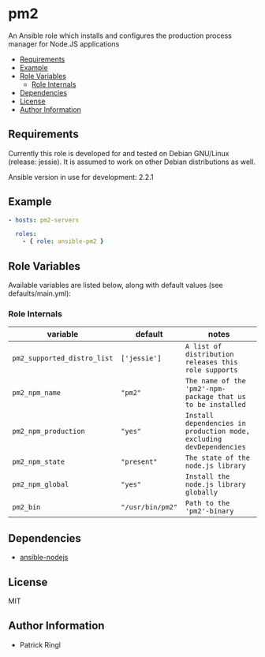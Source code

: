 # pm2

An Ansible role which installs and configures the production process manager for Node.JS applications

<!-- toc -->

- [Requirements](#requirements)
- [Example](#example)
- [Role Variables](#role-variables)
  * [Role Internals](#role-internals)
- [Dependencies](#dependencies)
- [License](#license)
- [Author Information](#author-information)

<!-- tocstop -->

## Requirements

Currently this role is developed for and tested on Debian GNU/Linux (release: jessie). It is assumed to work on other Debian distributions as well.

Ansible version in use for development: 2.2.1

## Example

```yaml
- hosts: pm2-servers

  roles: 
    - { role: ansible-pm2 }
```

## Role Variables

Available variables are listed below, along with default values (see defaults/main.yml):

### Role Internals

variable | default | notes
-------- | ------- | -----
`pm2_supported_distro_list` | `['jessie']` | `A list of distribution releases this role supports`
`pm2_npm_name` | `"pm2"` | `The name of the 'pm2'-npm-package that us to be installed`
`pm2_npm_production` | `"yes"` | `Install dependencies in production mode, excluding devDependencies`
`pm2_npm_state` | `"present"` | `The state of the node.js library`
`pm2_npm_global` | `"yes"` | `Install the node.js library globally`
`pm2_bin` | `"/usr/bin/pm2"` | `Path to the 'pm2'-binary` 

## Dependencies

- [ansible-nodejs](https://github.com/pari-/ansible-nodejs)

## License

MIT

## Author Information

* Patrick Ringl
